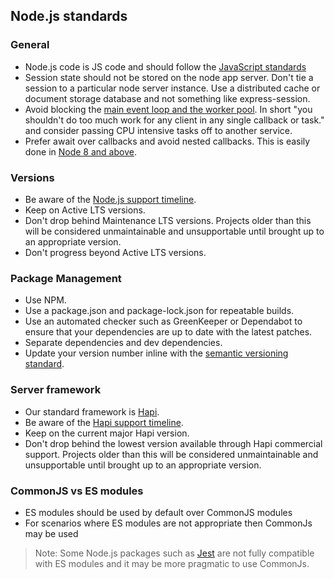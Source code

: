 ## Node.js standards

### General
- Node.js code is JS code and should follow the [JavaScript standards](javascript_standards.md)
- Session state should not be stored on the node app server. Don't tie a session to a particular node server instance. Use a distributed cache or document storage database and not something like express-session. 
- Avoid blocking the [main event loop and the worker pool](https://nodejs.org/en/docs/guides/dont-block-the-event-loop/). In short "you shouldn't do too much work for any client in any single callback or task." and consider passing CPU intensive tasks off to another service.
- Prefer await over callbacks and avoid nested callbacks. This is easily done in [Node 8 and above](https://nodejs.org/api/util.html#util_util_promisify_original).

### Versions

- Be aware of the [Node.js support timeline](https://nodejs.org/en/about/releases).
- Keep on Active LTS versions.
- Don't drop behind Maintenance LTS versions. Projects older than this will be considered unmaintainable and
  unsupportable until brought up to an appropriate version.
- Don't progress beyond Active LTS versions.

### Package Management
- Use NPM.
- Use a package.json and package-lock.json for repeatable builds.
- Use an automated checker such as GreenKeeper or Dependabot to ensure that your dependencies are up to date with the
  latest patches.
- Separate dependencies and dev dependencies.
- Update your version number inline with the [semantic versioning standard](https://semver.org/).

### Server framework
- Our standard framework is [Hapi](https://hapijs.com/).
- Be aware of the [Hapi support timeline](https://hapi.dev/support/#plans).
- Keep on the current major Hapi version.
- Don't drop behind the lowest version available through Hapi commercial support. Projects older than this will be
  considered unmaintainable and unsupportable until brought up to an appropriate version.

### CommonJS vs ES modules
- ES modules should be used by default over CommonJS modules
- For scenarios where ES modules are not appropriate then CommonJs may be used

> Note: Some Node.js packages such as [Jest](https://jestjs.io/) are not fully compatible with ES modules and it may be more pragmatic to use CommonJs.
